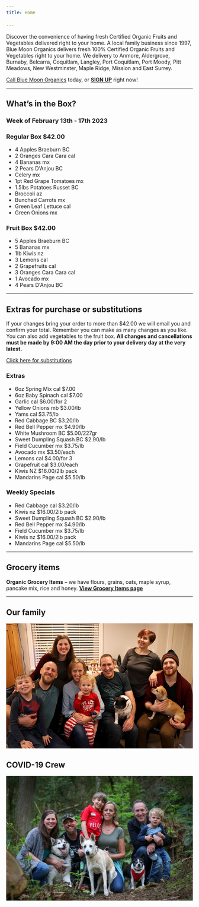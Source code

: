 ```yaml
---
title: Home

---
```

Discover the convenience of having fresh Certified Organic Fruits and Vegetables delivered right to your home. A local family business since 1997, Blue Moon Organics delivers fresh 100% Certified Organic Fruits and Vegetables right to your home. We delivery to Anmore, Aldergrove, Burnaby, Belcarra, Coquitlam, Langley, Port Coquitlam, Port Moody, Pitt Meadows, New Westminster, Maple Ridge, Mission and East Surrey.

[Call Blue Moon Organics](/contact) today, or [**SIGN UP**](/sign-up) right now!

***

## What’s in the Box?

### **Week of February 13th - 17th 2023**

### Regular Box $42.00

* 4 Apples Braeburn  BC
* 2 Oranges Cara Cara  cal
* 4 Bananas  mx
* 2 Pears D'Anjou  BC
* Celery  mx
* 1pt Red Grape Tomatoes  mx
* 1.5lbs Potatoes Russet  BC
* Broccoli  az
* Bunched Carrots  mx
* Green Leaf Lettuce  cal
* Green Onions  mx

### Fruit Box $42.00

* 5 Apples Braeburn  BC
* 5 Bananas  mx
* 1lb Kiwis  nz
* 3 Lemons  cal
* 2 Grapefruits  cal
* 3 Oranges Cara Cara  cal
* 1 Avocado  mx
* 4 Pears D'Anjou  BC

***

## Extras for purchase or substitutions

If your changes bring your order to more than $42.00 we will email you and confirm your total. Remember you can make as many changes as you like. You can also add vegetables to the fruit box. **All changes and cancellations must be made by 9:00 AM the day prior to your delivery day at the very latest.**

[Click here for substitutions](/substitutions "Click here for substitutions")

### Extras

* 6oz Spring Mix  cal   $7.00
* 6oz Baby Spinach  cal   $7.00
* Garlic  cal   $6.00/for 2
* Yellow Onions  mb   $3.00/lb
* Yams  cal   $3.75/lb
* Red Cabbage  BC   $3.20/lb
* Red Bell Pepper  mx   $4.90/lb
* White Mushroom  BC  $5.00/227gr
* Sweet Dumpling Squash  BC  $2.90/lb
* Field Cucumber  mx  $3.75/lb
* Avocado  mx   $3.50/each
* Lemons  cal   $4.00/for 3
* Grapefruit  cal    $3.00/each
* Kiwis  NZ   $16.00/2lb pack
* Mandarins Page  cal   $5.50/lb

### Weekly Specials

* Red Cabbage cal  $3.20/lb
* Kiwis  nz    $16.00/2lb pack
* Sweet Dumpling Squash BC   $2.90/lb
* Red Bell Pepper mx    $4.90/lb
* Field Cucumber mx   $3.75/lb
* Kiwis nz    $16.00/2lb pack
* Mandarins Page  cal   $5.50/lb

***

## Grocery items

**Organic Grocery Items** – we have flours, grains, oats, maple syrup, pancake mix, rice and honey. [**View Grocery Items page**](/groceries)

***

## Our family

![Our family.](./uploads/IMG_1376-copy.jpg "Our family")

## COVID-19 Crew

![COVID-19 crew.](./uploads/covid.jpg "COVID-19 crew")